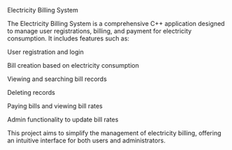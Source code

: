 Electricity Billing System<br>

The Electricity Billing System is a comprehensive C++ application designed to manage user registrations, billing, and payment for electricity consumption. It includes features such as:<br>

User registration and login<br>

Bill creation based on electricity consumption<br>

Viewing and searching bill records<br>

Deleting records<br>

Paying bills and viewing bill rates<br>

Admin functionality to update bill rates<br>

This project aims to simplify the management of electricity billing, offering an intuitive interface for both users and administrators.<br>
